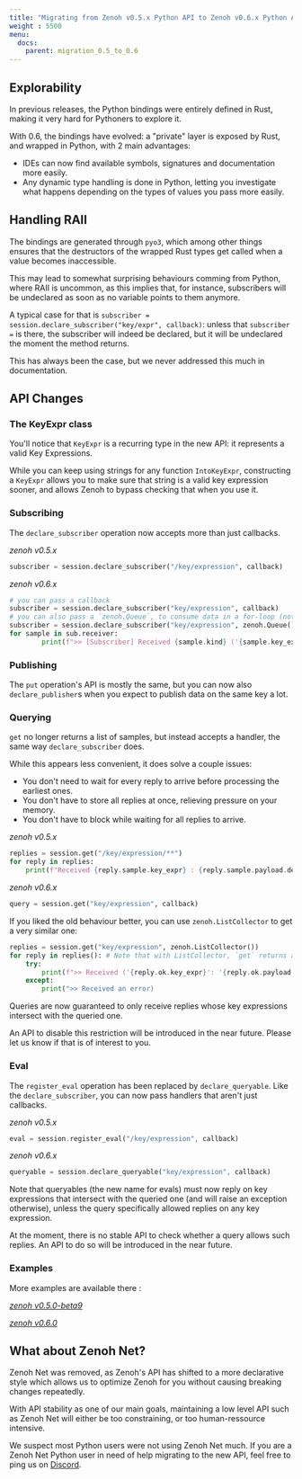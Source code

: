 ```yaml
---
title: "Migrating from Zenoh v0.5.x Python API to Zenoh v0.6.x Python API"
weight : 5500
menu:
  docs:
    parent: migration_0.5_to_0.6
---
```


## Explorability

In previous releases, the Python bindings were entirely defined in Rust, making it very hard for Pythoners to explore it.

With 0.6, the bindings have evolved: a "private" layer is exposed by Rust, and wrapped in Python, with 2 main advantages:
- IDEs can now find available symbols, signatures and documentation more easily.
- Any dynamic type handling is done in Python, letting you investigate what happens depending on the types of values you pass more easily.

## Handling RAII

The bindings are generated through `pyo3`, which among other things ensures that the destructors of the wrapped Rust types get called when a value becomes inaccessible.

This may lead to somewhat surprising behaviours comming from Python, where RAII is uncommon, as this implies that, for instance, subscribers will be undeclared as soon as no variable points to them anymore.

A typical case for that is `subscriber = session.declare_subscriber("key/expr", callback)`: unless that `subscriber =` is there, the subscriber will indeed be declared, but it will be
undeclared the moment the method returns.

This has always been the case, but we never addressed this much in documentation.

## API Changes
### The KeyExpr class

You'll notice that `KeyExpr` is a recurring type in the new API: it represents a valid Key Expressions.

While you can keep using strings for any function `IntoKeyExpr`, constructing a `KeyExpr` allows you to make sure that string is a valid key expression sooner, and allows Zenoh to bypass checking that when you use it.

### Subscribing

The `declare_subscriber` operation now accepts more than just callbacks.

*zenoh v0.5.x*
```python
subscriber = session.declare_subscriber("/key/expression", callback)
```

*zenoh v0.6.x*
```python
# you can pass a callback
subscriber = session.declare_subscriber("key/expression", callback)
# you can also pass a `zenoh.Queue`, to consume data in a for-loop (note that until subscriber is undeclared, that loop will never end)
subscriber = session.declare_subscriber("key/expression", zenoh.Queue())
for sample in sub.receiver:
        print(f">> [Subscriber] Received {sample.kind} ('{sample.key_expr}': '{sample.payload.decode('utf-8')}')")
```

### Publishing

The `put` operation's API is mostly the same, but you can now also `declare_publisher`s when you expect to publish data on the same key a lot.

### Querying

`get` no longer returns a list of samples, but instead accepts a handler, the same way `declare_subscriber` does.

While this appears less convenient, it does solve a couple issues:
- You don't need to wait for every reply to arrive before processing the earliest ones.
- You don't have to store all replies at once, relieving pressure on your memory.
- You don't have to block while waiting for all replies to arrive.

*zenoh v0.5.x*
```python
replies = session.get("/key/expression/**")
for reply in replies:
    print(f"Received {reply.sample.key_expr} : {reply.sample.payload.decode('utf-8')}")
```

*zenoh v0.6.x*
```python
query = session.get("key/expression", callback)
```

If you liked the old behaviour better, you can use `zenoh.ListCollector` to get a very similar one:
```python
replies = session.get("key/expression", zenoh.ListCollector())
for reply in replies(): # Note that with ListCollector, `get` returns a closure that will return the data once it's all collected
    try:
        print(f">> Received ('{reply.ok.key_expr}': '{reply.ok.payload.decode('utf-8')}')")
    except:
        print(">> Received an error)
```

Queries are now guaranteed to only receive replies whose key expressions intersect with the queried one.

An API to disable this restriction will be introduced in the near future. Please let us know if that is of interest to you.

### Eval

The `register_eval` operation has been replaced by `declare_queryable`.
Like the `declare_subscriber`, you can now pass handlers that aren't just callbacks.

*zenoh v0.5.x*
```rust
eval = session.register_eval("/key/expression", callback)
```

*zenoh v0.6.x*
```rust
queryable = session.declare_queryable("key/expression", callback)
```

Note that queryables (the new name for evals) must now reply on key expressions that intersect with the queried one (and will raise an exception otherwise),
unless the query specifically allowed replies on any key expression.

At the moment, there is no stable API to check whether a query allows such replies. An API to do so will be introduced in the near future.

### Examples

More examples are available there : 

[*zenoh v0.5.0-beta9*](https://github.com/eclipse-zenoh/zenoh/tree/70d7b22f539a6f88dc54d4949114cef6ffdd1df9/zenoh/examples/zenoh)

[*zenoh v0.6.0*](https://github.com/eclipse-zenoh/zenoh/tree/main/examples/examples)


## What about Zenoh Net?

Zenoh Net was removed, as Zenoh's API has shifted to a more declarative style which allows us to optimize Zenoh for you without causing breaking changes repeatedly.

With API stability as one of our main goals, maintaining a low level API such as Zenoh Net will either be too constraining, or too human-ressource intensive.

We suspect most Python users were not using Zenoh Net much. If you are a Zenoh Net Python user in need of help migrating to the new API, feel free to ping us on [Discord](https://discord.gg/cY4nVjUd).